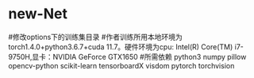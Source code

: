 # new-Net
#修改options下的训练集目录
#作者训练所用本地环境为torch1.4.0+python3.6.7+cuda 11.7。硬件环境为cpu: Intel(R) Core(TM) i7-9750H,显卡：NVIDIA GeForce GTX1650
#所需依赖 python3 numpy pillow opencv-python scikit-learn tensorboardX visdom pytorch torchvision
